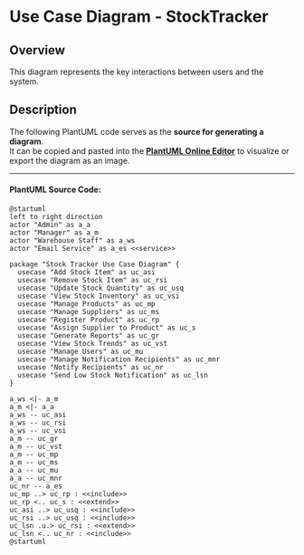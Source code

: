 # Use Case Diagram - StockTracker

## Overview
This diagram represents the key interactions between users and the system.

## **Description**
The following PlantUML code serves as the **source for generating a diagram**.  
It can be copied and pasted into the **[PlantUML Online Editor](http://www.plantuml.com/plantuml/uml)**
to visualize or export the diagram as an image.

---

#### **PlantUML Source Code:**
```plantuml
@startuml
left to right direction
actor "Admin" as a_a
actor "Manager" as a_m
actor "Warehouse Staff" as a_ws
actor "Email Service" as a_es <<service>>

package "Stock Tracker Use Case Diagram" {
  usecase "Add Stock Item" as uc_asi
  usecase "Remove Stock Item" as uc_rsi
  usecase "Update Stock Quantity" as uc_usq
  usecase "View Stock Inventory" as uc_vsi
  usecase "Manage Products" as uc_mp
  usecase "Manage Suppliers" as uc_ms
  usecase "Register Product" as uc_rp
  usecase "Assign Supplier to Product" as uc_s
  usecase "Generate Reports" as uc_gr
  usecase "View Stock Trends" as uc_vst
  usecase "Manage Users" as uc_mu
  usecase "Manage Notification Recipients" as uc_mnr
  usecase "Notify Recipients" as uc_nr
  usecase "Send Low Stock Notification" as uc_lsn
}

a_ws <|- a_m
a_m <|- a_a
a_ws -- uc_asi
a_ws -- uc_rsi
a_ws -- uc_vsi
a_m -- uc_gr
a_m -- uc_vst
a_m -- uc_mp
a_m -- uc_ms
a_a -- uc_mu
a_a -- uc_mnr
uc_nr -- a_es
uc_mp ..> uc_rp : <<include>>
uc_rp <.. uc_s : <<extend>>
uc_asi ..> uc_usq : <<include>>
uc_rsi ..> uc_usq : <<include>>
uc_lsn .u.> uc_rsi : <<extend>>
uc_lsn <.. uc_nr : <<include>>
@startuml
```